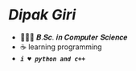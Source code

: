 # ___Dipak Giri___
  -  👨🏻‍💻 𝑩.𝑺𝒄. 𝒊𝒏 𝑪𝒐𝒎𝒑𝒖𝒕𝒆𝒓 𝑺𝒄𝒊𝒆𝒏𝒄𝒆
  -  ☕ learning programming
  -  ___``` i ♥️ python and c++ ```___
